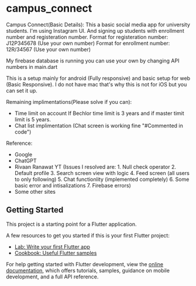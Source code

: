 # campus_connect
Campus Connect(Basic Details):
This a basic social media app for university students. I'm using Instagram UI. And signing up students with enrollment number and registeration number.
Format for registeration number: J12P345678 (Use your own number)
Format for enrollment number: 12R/34567 (Use your own number)

My firebase database is running you can use your own by changing API numbers in main.dart

This is a setup mainly for android (Fully responsive) and basic setup for web (Basic Responsive).
I do not have mac that's why this is not for iOS but you can set it up.

Remaining implimentations(Please solve if you can):
- Time limit on account If Bechlor time limit is 3 years and if master timit limit is 5 years.
- Chat list implimentation (Chat screen is working fine "#Commented in code")

Reference:
- Google
- ChatGPT
- Rivaan Ranawat YT
    (Issues I resolved are: 1. Null check operator
                            2. Default profile
                            3. Search screen view with logic
                            4. Feed screen (all users to only following)
                            5. Chat functionlity (implemented completely)
                            6. Some basic error and intisalizations
                            7. Firebase errors)
- Some other sites
                        
## Getting Started

This project is a starting point for a Flutter application.

A few resources to get you started if this is your first Flutter project:

- [Lab: Write your first Flutter app](https://docs.flutter.dev/get-started/codelab)
- [Cookbook: Useful Flutter samples](https://docs.flutter.dev/cookbook)

For help getting started with Flutter development, view the
[online documentation](https://docs.flutter.dev/), which offers tutorials,
samples, guidance on mobile development, and a full API reference.
